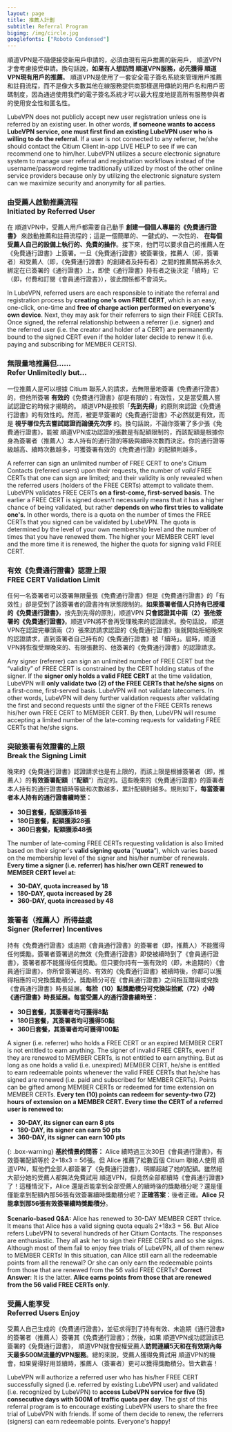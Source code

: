 ```yaml
---
layout: page
title: 推薦人計劃
subtitle: Referral Program
bigimg: /img/circle.jpg
googlefonts: ["Roboto Condensed"]
---
```


<i class='fa fa-rocket' style='color:DimGrey'></i> 順道VPN是不隨便接受新用戶申請的，必須由現有用戶推薦的新用戶，<i class='fa fa-rocket' style='color:DimGrey'></i> 順道VPN才會考慮接受申請。換句話說，**如果有人想訪問<i class='fa fa-rocket' style='color:DimGrey'></i> 順道VPN服務，必先獲得<i class='fa fa-rocket' style='color:DimGrey'></i> 順道VPN現有用戶的推薦**。<i class='fa fa-rocket' style='color:DimGrey'></i> 順道VPN是使用了一套安全電子簽名系統來管理用戶推薦和註冊流程，而不是像大多數其他在線服務提供商那樣選用傳統的用戶名和用戶密碼制度，因為通過使用我們的電子簽名系統才可以最大程度地提高所有服務參與者的使用安全性和匿名性。

<i class='fa fa-rocket' style='color:DimGrey'></i> LubeVPN does not publicly accept new user registration unless one is referred by an existing user. In other words, **if someone wants to access <i class='fa fa-rocket' style='color:DimGrey'></i> LubeVPN service, one must first find an existing <i class='fa fa-rocket' style='color:DimGrey'></i> LubeVPN user who is willing to do the referral**. If a user is not connected to any referrer, he/she should contact the Citium Client in-app LIVE HELP to see if we can recommend one to him/her. <i class='fa fa-rocket' style='color:DimGrey'></i> LubeVPN utilizes a secure electronic signature system to manage user referral and registration workflows instead of the username/password regime traditionally utilized by most of the other online service providers because only by utilizing the electronic signature system can we maximize security and anonymity for all parties.

### <i class="fa fa-bullhorn" aria-hidden="true"></i> 由受薦人啟動推薦流程<br>Initiated by Referred User

在<i class='fa fa-rocket' style='color:DimGrey'></i> 順道VPN中，受薦人用戶都需要自己動手 **創建一個個人專屬的《免費通行證書》** 來啟動推薦和註冊流程的；這是一個簡單的、一鍵式的、一次性的、 **在每個受薦人自己的設備上執行的、免費的操作**。接下來，他們可以要求自己的推薦人在《免費通行證書》上簽署。一旦《免費通行證書》被簽署後，推薦人（即，簽署者）和受薦人（即，《免費通行證書》的創建者及持有者）之間的推薦關系將永久綁定在已簽署的《通行證書》上，即使《通行證書》持有者之後決定「續時」它（即，付費和訂閱《會員通行證書》），彼此關係都不會消失。

In <i class='fa fa-rocket' style='color:DimGrey'></i> LubeVPN, referred users are each responsible to initiate the referral and registration process by **creating one's own FREE CERT**, which is an easy, one-click, one-time and **free of charge action performed on everyone's own device**. Next, they may ask for their referrers to sign their FREE CERTs. Once signed, the referral relationship between a referrer (i.e. signer) and the referred user (i.e. the creator and holder of a CERT) are permanently bound to the signed CERT even if the holder later decide to renew it (i.e. paying and subscribing for MEMBER CERTS).

### <i class="fa fa-bullhorn" aria-hidden="true"></i> 無限量地推薦但……<br>Refer Unlimitedly but...

一位推薦人是可以根據 Citium 聯系人的請求，去無限量地簽署《免費通行證書》的，但他所簽署 **有效的**《免費通行證書》卻是有限的；有效性，又是當受薦人嘗試認證它的時候才揭曉的。<i class='fa fa-rocket' style='color:DimGrey'></i> 順道VPN是按照「**先到先得**」的原則來認證《免費通行證書》的有效性的。然而，被更早簽署的《免費通行證書》不必然就更有效，而是 **視乎哪位先去嘗試認證而論優先次序** 的。換句話說，不論你簽署了多少張《免費通行證書》，能被<i class='fa fa-rocket' style='color:DimGrey'></i> 順道VPN成功認證的張數是有配額限制的，而該配額是根據你身為簽署者（推薦人）本人持有的通行證的等級與續時次數而決定。你的通行證等級越高、續時次數越多，可獲簽署有效的《免費通行證》的配額則越多。

A referrer can sign an unlimited number of FREE CERT to one's Citium Contacts (referred users) upon their requests, the number of *valid* FREE CERTs that one can sign are limited; and their validity is only revealed when the referred users (holders of the FREE CERTs) attempt to validate them. <i class='fa fa-rocket' style='color:DimGrey'></i> LubeVPN validates FREE CERTs **on a first-come, first-served basis**. The earlier a FREE CERT is signed doesn’t necessarily means that it has a higher chance of being validated, but rather **depends on who first tries to validate one's**. In other words, there is a quota on the number of times the FREE CERTs that you signed can be validated by <i class='fa fa-rocket' style='color:DimGrey'></i> LubeVPN. The quota is determined by the level of your own membership level and the number of times that you have renewed them. The higher your MEMBER CERT level and the more time it is renewed, the higher the quota for signing valid FREE CERT.

### <i class="fa fa-bullhorn" aria-hidden="true"></i> 有效《免費通行證書》認證上限<br>FREE CERT Validation Limit

任何一名簽署者可以簽署無限量張《免費通行證書》但是《免費通行證書》的「有效性」卻是受到了該簽署者的證書持有狀態限制的。**如果簽署者個人只持有已授權的《免費通行證書》**，按先到先得的原則，顺道VPN **只會認證其中兩（2）張他簽署的《免費通行證書》**。顺道VPN將不會再受理晚來的認證請求。換句話說，<i class='fa fa-rocket' style='color:DimGrey'></i> 順道VPN在認證完畢頭兩（2）張來訪請求認證的《免費通行證書》後就開始拒絕晚來的認證請求，直到簽署者自己持有的《免費通行證書》被「續時」。屆時，顺道VPN將恢復受理晚來的、有限張數的、他簽署的《免費通行證書》的認證請求。

Any signer (referrer) can sign an unlimited number of FREE CERT but the “validity” of FREE CERT is constrained by the CERT holding status of the signer. If the **signer only holds a valid FREE CERT** at the time validation, <i class='fa fa-rocket' style='color:DimGrey'></i> LubeVPN will **only validate two (2) of the FREE CERTs that he/she signs** on a first-come, first-served basis. <i class='fa fa-rocket' style='color:DimGrey'></i> LubeVPN will not validate latecomers. In other words, <i class='fa fa-rocket' style='color:DimGrey'></i> LubeVPN will deny further validation requests after validating the first and second requests until the signer of the FREE CERTs renews his/her own FREE CERT to MEMBER CERT. By then, <i class='fa fa-rocket' style='color:DimGrey'></i> LubeVPN will resume accepting a limited number of the late-coming requests for validating FREE CERTs that he/she signs.

### <i class="fa fa-bullhorn" aria-hidden="true"></i> 突破簽署有效證書的上限<br>Break the Signing Limit

晚來的《免費通行證書》認證請求也是有上限的，而該上限是根據簽署者（即，推薦人）的**有效簽署配額**（“**配額**”）而定的。這些晚來的《免費通行證書》的簽署者本人持有的通行證書續時等級和次數越多，累計配額則越多。規則如下，**每當簽署者本人持有的通行證書續時至：**

- **30日套餐，配額獲添18張**
- **180日套餐，配額獲添28張**
- **360日套餐，配額獲添48張**

The number of late-coming FREE CERTs requesting validation is also limited based on their signer's **valid signing quota** (“**quota**”), which varies based on the membership level of the signer and his/her number of renewals. **Every time a signer (i.e. referrer) has his/her own CERT renewed to MEMBER CERT level at:**

- **30-DAY, quota increased by 18**
- **180-DAY, quota increased by 28**
- **360-DAY, quota increased by 48**

### <i class="fa fa-bullhorn" aria-hidden="true"></i> 簽署者（推薦人）所得益處<br>Signer (Referrer) Incentives

持有《免費通行證書》或逾期《會員通行證書》的簽署者（即，推薦人）不能獲得任何獎勵。簽署者簽署過的無效《免費通行證書》即使被續時到了《會員通行證書》，簽署者都不能獲得任何獎勵。但只要你持有一張有效的（即，未逾期的）《會員通行證書》，你所曾簽署過的、有效的《免費通行證書》被續時後，你都可以獲得相應的可兌換獎勵積分。獎勵積分可在《會員通行證書》之间相互贈與或兌換《會員通行證書》時長延展。**每拾（10）點獎勵積分可兌換柒拾貳（72）小時《通行證書》時長延展。每當受薦人的通行證書續時至：**

- **30日套餐，其簽署者均可獲得8點**
- **180日套餐，其簽署者均可獲得50點**
- **360日套餐，其簽署者均可獲得100點**

A signer (i.e. referrer) who holds a FREE CERT or an expired MEMBER CERT is not entitled to earn anything. The signer of invalid FREE CERTs, even if they are renewed to MEMBER CERTs, is not entitled to earn anything. But as long as one holds a valid (i.e. unexpired) MEMBER CERT, he/she is entitled to earn redeemable points whenever the valid FREE CERTs that he/she has signed are renewed (i.e. paid and subscribed for MEMBER CERTs). Points can be gifted among MEMBER CERTs or redeemed for time extension on MEMBER CERTs. **Every ten (10) points can redeem for seventy-two (72) hours of extension on a MEMBER CERT. Every time the CERT of a referred user is renewed to:**

- **30-DAY, its signer can earn 8 pts**
- **180-DAY, its signer can earn 50 pts**
- **360-DAY, its signer can  earn 100 pts**

{: .box-warning}
**基於情景的問答：** Alice 續時過三次30日《會員通行證書》，有效簽署配額等於 2+18x3 = 56張。但 Alice 推薦了給數百個 Citium 聯絡人使用<i class='fa fa-rocket' style='color:DimGrey'></i> 順道VPN，幫他們全部人都簽署了《免費通行證書》，明顯超越了她的配額。雖然絕大部分她的受薦人都無法免費試用<i class='fa fa-rocket' style='color:DimGrey'></i> 順道VPN，但竟然全部都續時《會員通行證書》了！這種情況下，Alice 還是否能拿到全部受薦人的續時後的獎勵積分呢？還是僅僅能拿到配額內那56張有效簽署續時獎勵積分呢？**正確答案**：後者正確。**Alice 只能拿到那56張有效簽署續時獎勵積分**。
<br><br>
**Scenario-based Q&A:** Alice has renewed to 30-DAY MEMBER CERT thrice. It means that Alice has a valid signing quota equals 2+18x3 = 56. But Alice refers <i class='fa fa-rocket' style='color:DimGrey'></i> LubeVPN to several hundreds of her Citium Contacts. The responses are enthusiastic. They all ask her to sign their FREE CERTs and so she signs. Although most of them fail to enjoy free trials of <i class='fa fa-rocket' style='color:DimGrey'></i> LubeVPN, all of them renew to MEMBER CERTs! In this situation, can Alice still earn all the redeemable points from all the renewal? Or she can only earn the redeemable points from those that are renewed from the 56 valid FREE CERTs? **Correct Answer**: It is the latter. **Alice earns points from those that are renewed from the 56 valid FREE CERTs only**.

### <i class="fa fa-bullhorn" aria-hidden="true"></i> 受薦人能享受<br>Referred Users Enjoy

受薦人自己生成的《免費通行證書》，並征求得到了持有有效、未逾期《通行證書》的簽署者（推薦人）簽署其《免費通行證書》；然後，如果<i class='fa fa-rocket' style='color:DimGrey'></i> 順道VPN成功認證該已簽署的《免費通行證書》，<i class='fa fa-rocket' style='color:DimGrey'></i> 順道VPN就會授權受薦人**訪問連續5天和在有效期內每天最多500M流量的VPN服務**。總的來說，受薦人獲得免費試用<i class='fa fa-rocket' style='color:DimGrey'></i> 順道VPN的機會，如果覺得好用並續時，推薦人（簽署者）更可以獲得獎勵積分。皆大歡喜！

<i class='fa fa-rocket' style='color:DimGrey'></i> LubeVPN will authorize a referred user who has his/her FREE CERT successfully signed (i.e. referred by existing <i class='fa fa-rocket' style='color:DimGrey'></i> LubeVPN user) and validated (i.e. recognized by <i class='fa fa-rocket' style='color:DimGrey'></i> LubeVPN) to **access <i class='fa fa-rocket' style='color:DimGrey'></i> LubeVPN service for five (5) consecutive days with 500M of traffic quota per day**. The gist of this referral program is to encourage existing <i class='fa fa-rocket' style='color:DimGrey'></i> LubeVPN users to share the free trial of <i class='fa fa-rocket' style='color:DimGrey'></i> LubeVPN with friends. If some of them decide to renew, the referrers (signers) can earn redeemable points. Everyone's happy!
